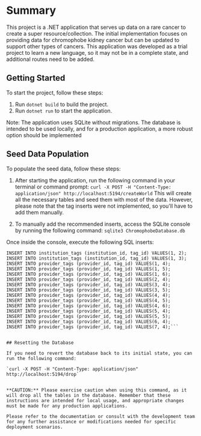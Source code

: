 # Summary

This project is a .NET application that serves up data on a rare cancer to create a super resource/collection. The initial implementation focuses on providing data for chromophobe kidney cancer but can be updated to support other types of cancers. This application was developed as a trial project to learn a new language, so it may not be in a complete state, and additional routes need to be added.

## Getting Started

To start the project, follow these steps:

1. Run `dotnet build` to build the project.
2. Run `dotnet run` to start the application.

Note: The application uses SQLite without migrations. The database is intended to be used locally, and for a production application, a more robust option should be implemented

## Seed Data Population

To populate the seed data, follow these steps:

1. After starting the application, run the following command in your terminal or command prompt:
   `curl -X POST -H "Content-Type: application/json" http://localhost:5194/createWorld`
   This will create all the necessary tables and seed them with most of the data. However, please note that the tag inserts were not implemented, so you'll have to add them manually.

2. To manually add the recommended inserts, access the SQLite console by running the following command:
   `sqlite3 ChromophobeDatabase.db`

Once inside the console, execute the following SQL inserts:

````INSERT INTO institution_tags (institution_id, tag_id) VALUES(1, 1);
INSERT INTO institution_tags (institution_id, tag_id) VALUES(1, 2);
INSERT INTO institution_tags (institution_id, tag_id) VALUES(1, 3);
INSERT INTO provider_tags (provider_id, tag_id) VALUES(1, 4);
INSERT INTO provider_tags (provider_id, tag_id) VALUES(1, 5);
INSERT INTO provider_tags (provider_id, tag_id) VALUES(1, 6);
INSERT INTO provider_tags (provider_id, tag_id) VALUES(2, 4);
INSERT INTO provider_tags (provider_id, tag_id) VALUES(3, 4);
INSERT INTO provider_tags (provider_id, tag_id) VALUES(3, 5);
INSERT INTO provider_tags (provider_id, tag_id) VALUES(4, 4);
INSERT INTO provider_tags (provider_id, tag_id) VALUES(4, 5);
INSERT INTO provider_tags (provider_id, tag_id) VALUES(4, 6);
INSERT INTO provider_tags (provider_id, tag_id) VALUES(5, 4);
INSERT INTO provider_tags (provider_id, tag_id) VALUES(5, 5);
INSERT INTO provider_tags (provider_id, tag_id) VALUES(6, 4);
INSERT INTO provider_tags (provider_id, tag_id) VALUES(7, 4);```


## Resetting the Database

If you need to revert the database back to its initial state, you can run the following command:

`curl -X POST -H "Content-Type: application/json" http://localhost:5194/drop`


**CAUTION:** Please exercise caution when using this command, as it will drop all the tables in the database. Remember that these instructions are intended for local usage, and appropriate changes must be made for any production applications.

Please refer to the documentation or consult with the development team for any further assistance or modifications needed for specific deployment scenarios.


````
